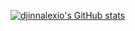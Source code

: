 [![djinnalexio's GitHub stats](https://github-readme-stats.vercel.app/api?username=djinnalexio)](https://djinnalexio.github.io/)
